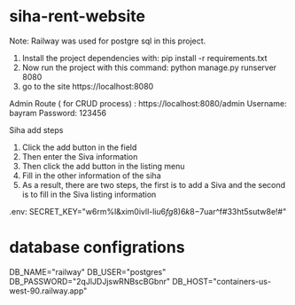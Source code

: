 # siha-rent-website

Note: Railway was used for postgre sql in this project.

1. Install the project dependencies with: pip install -r requirements.txt
2. Now run the project with this command: python manage.py runserver 8080
3. go to the site https://localhost:8080

Admin Route ( for CRUD process) : 
https://localhost:8080/admin
Username: bayram
Password: 123456

Siha add steps
1. Click the add button in the field
2. Then enter the Siva information
3. Then click the add button in the listing menu
4. Fill in the other information of the siha
5. As a result, there are two steps, the first is to add a Siva and the second is to fill in the Siva listing information

.env: 
SECRET_KEY="w6rm%l&xim0ivll-li$u6fg8)6k8-$7uar^f#33ht5sutw8e!#"

# database configrations
DB_NAME="railway"
DB_USER="postgres"
DB_PASSWORD="2qJlJDJjswRNBscBGbnr"
DB_HOST="containers-us-west-90.railway.app"


